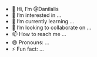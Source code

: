 - 👋 Hi, I’m @Danilalis
- 👀 I’m interested in ...
- 🌱 I’m currently learning ...
- 💞️ I’m looking to collaborate on ...
- 📫 How to reach me ...
- 😄 Pronouns: ...
- ⚡ Fun fact: ...

<!---
Danilalis/Danilalis is a ✨ special ✨ repository because its `README.md` (this file) appears on your GitHub profile.
You can click the Preview link to take a look at your changes.
--->
